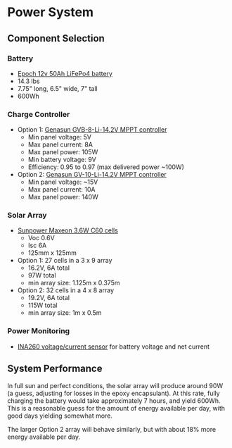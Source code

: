 # Power System

## Component Selection

### Battery
- [Epoch 12v 50Ah LiFePo4 battery](https://www.epochbatteries.com/products/12v-50ah-bluetooth-lifepo4-deep-cycle-battery-epoch-essentials
)
- 14.3 lbs
- 7.75" long, 6.5" wide, 7" tall
- 600Wh

### Charge Controller
- Option 1: [Genasun GVB-8-Li-14.2V MPPT controller](https://cdn.shopify.com/s/files/1/0062/2959/0114/files/GVB-8_Manual.pdf?v=1680700571)
  - Min panel voltage: 5V
  - Max panel current: 8A
  - Max panel power: 105W
  - Min battery voltage: 9V
  - Efficiency: 0.95 to 0.97 (max delivered power ~100W)
- Option 2: [Genasun GV-10-Li-14.2V MPPT controller](https://sunforgellc.com/wp-content/uploads/2022/04/GV-10_Manual-rev.4.1-2021-2022_AP.pdf)
  - Min panel voltage: ~15V
  - Max panel current: 10A
  - Max panel power: 140W

### Solar Array

- [Sunpower Maxeon 3.6W C60 cells](https://fullbattery.com/products/sunpower-c60-solar-cell)
  - Voc 0.6V
  - Isc 6A
  - 125mm x 125mm
- Option 1: 27 cells in a 3 x 9 array
  - 16.2V, 6A total
  - 97W total
  - min array size: 1.125m x 0.375m
- Option 2: 32 cells in a 4 x 8 array
  - 19.2V, 6A total
  - 115W total
  - min array size: 1m x 0.5m

### Power Monitoring
- [INA260 voltage/current sensor](https://www.adafruit.com/product/4226) for battery voltage and net current

## System Performance

In full sun and perfect conditions, the solar array will produce around 90W (a guess, adjusting for losses in the epoxy encapsulant). At this rate, fully charging the battery would take approximately 7 hours, and yield 600Wh. This is a reasonable guess for the amount of energy available per day, with good days yielding somewhat more. 

The larger Option 2 array will behave similarly, but with about 18% more energy available per day.